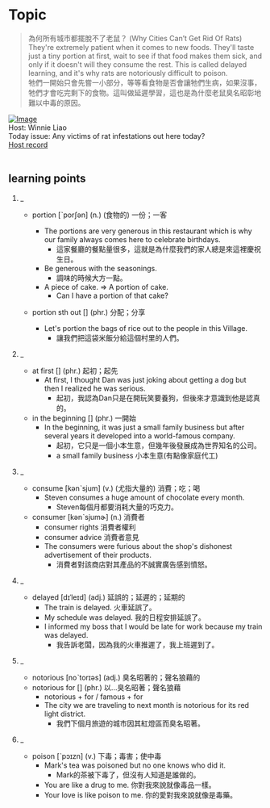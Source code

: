 # Topic

> 為何所有城市都擺脫不了老鼠？ (Why Cities Can’t Get Rid Of Rats) <br>
> They're extremely patient when it comes to new foods. They'll taste just a tiny portion at first, wait to see if that food makes them sick, and only if it doesn't will they consume the rest. This is called delayed learning, and it's why rats are notoriously difficult to poison. <br>
> 牠們一開始只會先嘗一小部分，等等看食物是否會讓牠們生病，如果沒事，牠們才會吃完剩下的食物。這叫做延遲學習，這也是為什麼老鼠臭名昭彰地難以中毒的原因。 <br>

[![Image](https://cdn.voicetube.com/assets/thumbnails/cD6eZrrcp1Y.jpg)](https://www.youtube.com/embed/cD6eZrrcp1Y?rel=0&showinfo=0&cc_load_policy=0&controls=1&autoplay=1&iv_load_policy=3&playsinline=1&wmode=transparent&start=123&end=143&enablejsapi=1&origin=https://tw.voicetube.com&widgetid=1)<br>
Host: Winnie Liao
<br>Today issue: Any victims of rat infestations out here today?
<br>
[Host record](https://cdn.voicetube.com/tmp/everyday_records/callmeboss901/2371.mp3)
<br><br>
## learning points
1. _
	* portion [ˋporʃən] (n.) (食物的) 一份；一客
        - The portions are very generous in this restaurant which is why our family always comes here to celebrate birthdays.
            + 這家餐廳的餐點量很多，這就是為什麼我們的家人總是來這裡慶祝生日。
        - Be generous with the seasonings.
            + 調味的時候大方一點。
        - A piece of cake. => A portion of cake.
            + Can I have a portion of that cake?

	* portion sth out [] (phr.) 分配；分享
        - Let's portion the bags of rice out to the people in this Village.
            + 讓我們把這袋米飯分給這個村里的人們。

2. _
	* at first [] (phr.) 起初；起先
        - At first, I thought Dan was just joking about getting a dog but then I realized he was serious.
            + 起初，我認為Dan只是在開玩笑要養狗，但後來才意識到他是認真的。
	* in the beginning [] (phr.) 一開始
        - In the beginning, it was just a small family business but after several years it developed into a world-famous company.
            + 起初，它只是一個小本生意，但幾年後發展成為世界知名的公司。
            + a small family business 小本生意(有點像家庭代工)

3. _
	* consume [kənˋsjum] (v.) (尤指大量的) 消費；吃；喝
        - Steven consumes a huge amount of chocolate every month.
            + Steven每個月都要消耗大量的巧克力。
	* consumer [kənˋsjumɚ] (n.) 消費者
        - consumer rights 消費者權利
        - consumer advice 消費者意見
        - The consumers were furious about the shop's dishonest advertisement of their products.
            + 消費者對該商店對其產品的不誠實廣告感到憤怒。

4. _
	* delayed [dɪˈleɪd] (adj.) 延誤的；延遲的；延期的
        - The train is delayed. 火車延誤了。
        - My schedule was delayed. 我的日程安排延誤了。
        - I informed my boss that I would be late for work because my train was delayed.
            + 我告訴老闆，因為我的火車推遲了，我上班遲到了。

5. _
	* notorious [noˋtorɪəs] (adj.) 臭名昭著的；聲名狼藉的
	* notorious for [] (phr.) 以...臭名昭著；聲名狼藉
        - notorious + for / famous + for
        - The city we are traveling to next month is notorious for its red light district.
            + 我們下個月旅遊的城市因其紅燈區而臭名昭著。

6. _
	* poison [ˋpɔɪzn] (v.) 下毒；毒害；使中毒
        - Mark's tea was poisoned but no one knows who did it.
            + Mark的茶被下毒了，但沒有人知道是誰做的。
        - You are like a drug to me. 你對我來說就像毒品一樣。
        - Your love is like poison to me. 你的愛對我來說就像是毒藥。